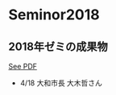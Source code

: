 # Seminor2018
## 2018年ゼミの成果物
[See PDF](https://github.com/AyameO/Seminor2018FS/issues/1)
* 4/18 大和市長 大木哲さん

